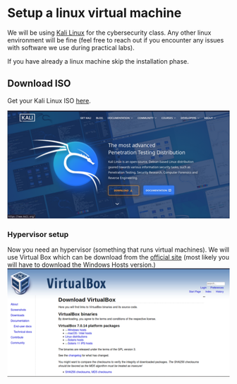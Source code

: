 # Setup a linux virtual machine
We will be using [Kali Linux](https://www.kali.org/) for the cybersecurity class. 
Any other linux environment will be fine (feel free to reach out if you encounter 
any issues with software we use during practical labs).

If you have already a linux machine skip the installation phase.

## Download ISO
Get your Kali Linux ISO [here](https://www.kali.org/get-kali/#kali-installer-images).

![Kali](./images/kali.png)

### Hypervisor setup
Now you need an hypervisor (something that runs virtual machines). We will use 
Virtual Box which can be download from the [official site](https://www.virtualbox.org/wiki/Downloads)
(most likely you will have to download the Windows Hosts version.)
![Virtual Box homepage](./images/vbox.png)
